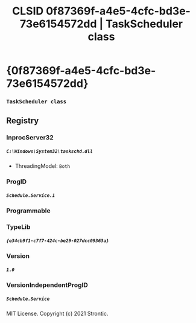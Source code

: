 ﻿---
title: "CLSID 0f87369f-a4e5-4cfc-bd3e-73e6154572dd | TaskScheduler class"
excerpt: What is COM-Object CLSID 0f87369f-a4e5-4cfc-bd3e-73e6154572dd?
---

# {0f87369f-a4e5-4cfc-bd3e-73e6154572dd}

### `TaskScheduler class`

## Registry


### InprocServer32

##### `C:\Windows\System32\taskschd.dll`
* ThreadingModel: `Both`

### ProgID

##### `Schedule.Service.1`

### Programmable


### TypeLib

##### `{e34cb9f1-c7f7-424c-be29-027dcc09363a}`

### Version

##### `1.0`

### VersionIndependentProgID

##### `Schedule.Service`

MIT License. Copyright (c) 2021 Strontic.


